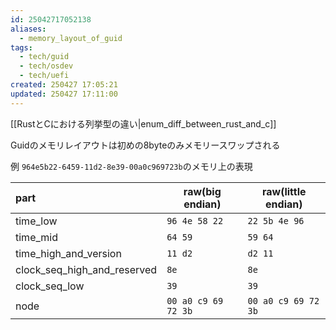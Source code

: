 ```yaml
---
id: 25042717052138
aliases:
  - memory_layout_of_guid
tags:
  - tech/guid
  - tech/osdev
  - tech/uefi
created: 250427 17:05:21
updated: 250427 17:11:00
---
```


[[RustとCにおける列挙型の違い|enum_diff_between_rust_and_c]]

Guidのメモリレイアウトは初めの8byteのみメモリースワップされる

例
`964e5b22-6459-11d2-8e39-00a0c969723b`のメモリ上の表現

| part                        | raw(big endian)     | raw(little endian)  |
| :-------------------------- | ------------------- | ------------------- |
| time_low                    | `96 4e 58 22`       | `22 5b 4e 96`       |
| time_mid                    | `64 59`             | `59 64`             |
| time_high_and_version       | `11 d2`             | `d2 11`             |
| clock_seq_high_and_reserved | `8e`                | `8e`                |
| clock_seq_low               | `39`                | `39`                |
| node                        | `00 a0 c9 69 72 3b` | `00 a0 c9 69 72 3b` |
